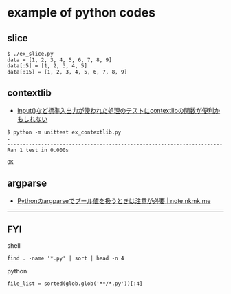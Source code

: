 # example of python codes

## slice
```
$ ./ex_slice.py
data = [1, 2, 3, 4, 5, 6, 7, 8, 9]
data[:5] = [1, 2, 3, 4, 5]
data[:15] = [1, 2, 3, 4, 5, 6, 7, 8, 9]
```

## contextlib
* [input\(\)など標準入出力が使われた処理のテストにcontextlibの関数が便利かもしれない]( https://qiita.com/podhmo/items/70a78c1429525dde0a48 )
```
$ python -m unittest ex_contextlib.py
.
----------------------------------------------------------------------
Ran 1 test in 0.000s

OK
```

## argparse
* [Pythonのargparseでブール値を扱うときは注意が必要 \| note\.nkmk\.me]( https://note.nkmk.me/python-argparse-bool/ )

----

## FYI

shell
```
find . -name '*.py' | sort | head -n 4
```

python
```
file_list = sorted(glob.glob('**/*.py'))[:4]
```
